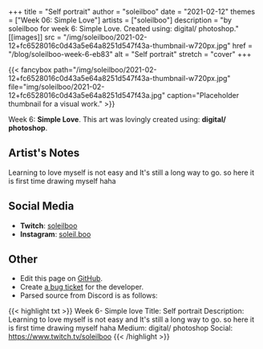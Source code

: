 +++
title =       "Self portrait"
author =      "soleilboo"
date =        "2021-02-12"
themes =      ["Week 06: Simple Love"]
artists =     ["soleilboo"]
description = "by soleilboo for week 6: Simple Love. Created using: digital/ photoshop."
[[images]]
              src = "/img/soleilboo/2021-02-12+fc6528016c0d43a5e64a8251d547f43a-thumbnail-w720px.jpg"
              href = "/blog/soleilboo-week-6-eb83"
              alt = "Self portrait"
              stretch = "cover"
+++


{{< fancybox path="/img/soleilboo/2021-02-12+fc6528016c0d43a5e64a8251d547f43a-thumbnail-w720px.jpg" file="img/soleilboo/2021-02-12+fc6528016c0d43a5e64a8251d547f43a.jpg" caption="Placeholder thumbnail for a visual work." >}}


Week 6: **Simple Love**. This art was lovingly created using: **digital/ photoshop**.

## Artist's Notes

Learning to love myself is not easy and It's still a long way to go. so here it is first time drawing myself haha

## Social Media

- **Twitch**: <a href='https://twitch.tv/soleilboo' target='_blank'>soleilboo</a>
- **Instagram**: <a href='https://instagram.com/soleil.boo' target='_blank'>soleil.boo</a>

## Other

- Edit this page on [GitHub](https://github.com/teaminkling/web-refresh/edit/main/content/blog/soleilboo-week-6-eb83.md).
- Create [a bug ticket](https://github.com/teaminkling/web-refresh/issues/new?assignees=&labels=bug&template=problem-report.md&title=) for the developer.
- Parsed source from Discord is as follows:

{{< highlight txt >}}
Week 6- Simple love
Title: Self portrait
Description: Learning to love myself is not easy and It's still a long way to go. so here it is first time drawing myself haha
Medium: digital/ photoshop
Social: https://www.twitch.tv/soleilboo
{{< /highlight >}}
